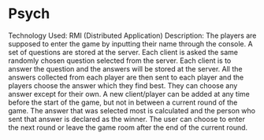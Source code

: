 # Psych
Technology Used: RMI (Distributed Application) 
Description:
The players are supposed to enter the game by inputting their name through the console. 
A set of questions are stored at the server. 
Each client is asked the same randomly chosen question selected from the server. 
Each client is to answer the question and the answers will be stored at the server. 
All the answers collected from each player are then sent to each player and the players choose the answer which they find best. 
They can choose any answer except for their own. 
A new client/player can be added at any time before the start of the game, but not in between a current round of the game. 
The answer that was selected most is calculated and the person who sent that answer is declared as the winner. 
The user can choose to enter the next round or leave the game room after the end of the current round.
